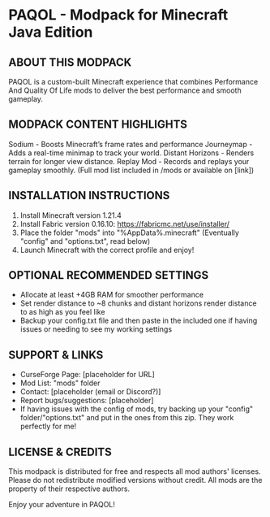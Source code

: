 # PAQOL - Modpack for Minecraft Java Edition

  ABOUT THIS MODPACK
-----------------------------------------------------------
PAQOL is a custom-built Minecraft experience that 
combines Performance And Quality Of Life mods to 
deliver the best performance and smooth gameplay.

  MODPACK CONTENT HIGHLIGHTS
-----------------------------------------------------------
Sodium - Boosts Minecraft’s frame rates and performance
Journeymap - Adds a real-time minimap to track your world.
Distant Horizons - Renders terrain for longer view distance.
Replay Mod - Records and replays your gameplay smoothly.
(Full mod list included in /mods or available on [link])

  INSTALLATION INSTRUCTIONS
-----------------------------------------------------------
1. Install Minecraft version 1.21.4
2. Install Fabric version 0.16.10:
   https://fabricmc.net/use/installer/
3. Place the folder "mods" into "%AppData%\.minecraft"
   (Eventually "config" and "options.txt", read below)
4. Launch Minecraft with the correct profile and enjoy!

 OPTIONAL RECOMMENDED SETTINGS
-----------------------------------------------------------
- Allocate at least +4GB RAM for smoother performance
- Set render distance to ~8 chunks and distant horizons 
  render distance to as high as you feel like
- Backup your config.txt file and then paste in the included
  one if having issues or needing to see my working settings

 SUPPORT & LINKS
-----------------------------------------------------------
- CurseForge Page: [placeholder for URL]
- Mod List: "mods" folder
- Contact: [placeholder (email or Discord?)]
- Report bugs/suggestions: [placeholder]
- If having issues with the config of mods, try backing up 
  your "config" folder/"options.txt" and put in the ones 
  from this zip. They work perfectly for me!

 LICENSE & CREDITS
-----------------------------------------------------------
This modpack is distributed for free and respects all mod authors'
licenses. Please do not redistribute modified versions without credit.
All mods are the property of their respective authors.


Enjoy your adventure in PAQOL!
